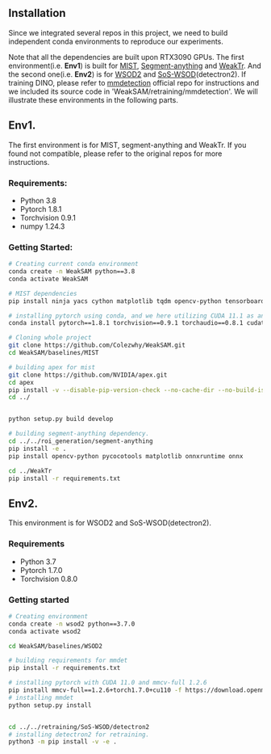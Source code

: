 ## Installation
Since we integrated several repos in this project, we need to build independent conda environments to reproduce our experiments.

Note that all the dependencies are built upon RTX3090 GPUs. The first environment(i.e. **Env1**) is built for [MIST](https://github.com/NVlabs/wetectron), [Segment-anything](https://github.com/facebookresearch/segment-anything) and [WeakTr](https://github.com/hustvl/WeakTr). And the second one(i.e. **Env2**) is for [WSOD2](https://github.com/researchmm/WSOD2) and [SoS-WSOD](https://github.com/suilin0432/SoS-WSOD/tree/main)(detectron2). If training DINO, please refer to [mmdetection](https://github.com/open-mmlab/mmdetection) official repo for instructions and we included its source code in 'WeakSAM/retraining/mmdetection'. 
We will illustrate these environments in the following parts.

## Env1. 
The first environment is for MIST, segment-anything and WeakTr. If you found not compatible, please refer to the original repos for more instructions.
### Requirements:
- Python 3.8
- Pytorch 1.8.1
- Torchvision 0.9.1
- numpy 1.24.3

### Getting Started:
```bash
# Creating current conda environment
conda create -n WeakSAM python==3.8
conda activate WeakSAM

# MIST dependencies
pip install ninja yacs cython matplotlib tqdm opencv-python tensorboardX pycocotools

# installing pytorch using conda, and we here utilizing CUDA 11.1 as an example. If you change the CUDA version, please refer to the original repos for more instructions.
conda install pytorch==1.8.1 torchvision==0.9.1 torchaudio==0.8.1 cudatoolkit=11.1 -c pytorch -c conda-forge

# Cloning whole project
git clone https://github.com/Colezwhy/WeakSAM.git
cd WeakSAM/baselines/MIST

# building apex for mist
git clone https://github.com/NVIDIA/apex.git
cd apex
pip install -v --disable-pip-version-check --no-cache-dir --no-build-isolation --global-option="--cpp_ext" --global-option="--cuda_ext" ./
cd ../


python setup.py build develop

# building segment-anything dependency.
cd ../../roi_generation/segment-anything
pip install -e .
pip install opencv-python pycocotools matplotlib onnxruntime onnx

cd ../WeakTr
pip install -r requirements.txt
```


## Env2.
This environment is for WSOD2 and SoS-WSOD(detectron2).
### Requirements
- Python 3.7
- Pytorch 1.7.0
- Torchvision 0.8.0

### Getting started
```bash
# Creating environment
conda create -n wsod2 python==3.7.0
conda activate wsod2

cd WeakSAM/baselines/WSOD2

# building requirements for mmdet
pip install -r requirements.txt

# installing pytorch with CUDA 11.0 and mmcv-full 1.2.6
pip install mmcv-full==1.2.6+torch1.7.0+cu110 -f https://download.openmmlab.com/mmcv/dist/index.html
# installing mmdet
python setup.py install


cd ../../retraining/SoS-WSOD/detectron2
# installing detectron2 for retraining.
python3 -m pip install -v -e .
```






